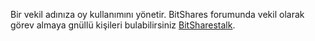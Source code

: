 Bir vekil adınıza oy kullanımını yönetir. BitShares forumunda vekil olarak görev almaya gnüllü kişileri bulabilirsiniz  [BitSharestalk](https://forum.eidos.one/index.php/board,75.0.html). 